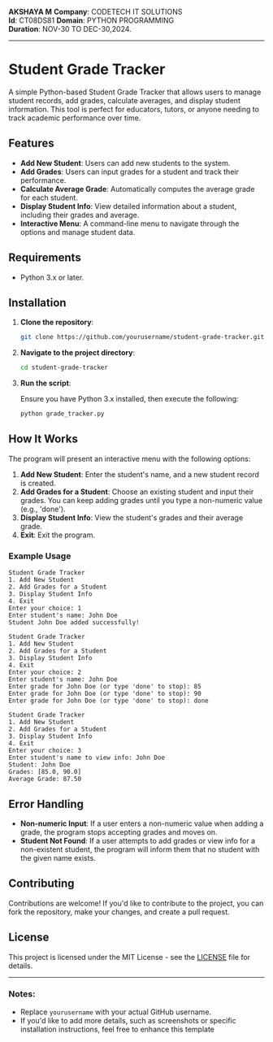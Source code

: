 **AKSHAYA M** 
**Company**: CODETECH IT SOLUTIONS  
**Id**: CT08DS81
**Domain**: PYTHON PROGRAMMING  
**Duration**: NOV-30 TO DEC-30,2024.

---

# Student Grade Tracker

A simple Python-based Student Grade Tracker that allows users to manage student records, add grades, calculate averages, and display student information. This tool is perfect for educators, tutors, or anyone needing to track academic performance over time.

## Features

- **Add New Student**: Users can add new students to the system.
- **Add Grades**: Users can input grades for a student and track their performance.
- **Calculate Average Grade**: Automatically computes the average grade for each student.
- **Display Student Info**: View detailed information about a student, including their grades and average.
- **Interactive Menu**: A command-line menu to navigate through the options and manage student data.

## Requirements

- Python 3.x or later.

## Installation

1. **Clone the repository**:

   ```bash
   git clone https://github.com/yourusername/student-grade-tracker.git
   ```

2. **Navigate to the project directory**:

   ```bash
   cd student-grade-tracker
   ```

3. **Run the script**:

   Ensure you have Python 3.x installed, then execute the following:

   ```bash
   python grade_tracker.py
   ```

## How It Works

The program will present an interactive menu with the following options:

1. **Add New Student**: Enter the student's name, and a new student record is created.
2. **Add Grades for a Student**: Choose an existing student and input their grades. You can keep adding grades until you type a non-numeric value (e.g., 'done').
3. **Display Student Info**: View the student's grades and their average grade.
4. **Exit**: Exit the program.

### Example Usage

```text
Student Grade Tracker
1. Add New Student
2. Add Grades for a Student
3. Display Student Info
4. Exit
Enter your choice: 1
Enter student's name: John Doe
Student John Doe added successfully!

Student Grade Tracker
1. Add New Student
2. Add Grades for a Student
3. Display Student Info
4. Exit
Enter your choice: 2
Enter student's name: John Doe
Enter grade for John Doe (or type 'done' to stop): 85
Enter grade for John Doe (or type 'done' to stop): 90
Enter grade for John Doe (or type 'done' to stop): done

Student Grade Tracker
1. Add New Student
2. Add Grades for a Student
3. Display Student Info
4. Exit
Enter your choice: 3
Enter student's name to view info: John Doe
Student: John Doe
Grades: [85.0, 90.0]
Average Grade: 87.50
```

## Error Handling

- **Non-numeric Input**: If a user enters a non-numeric value when adding a grade, the program stops accepting grades and moves on.
- **Student Not Found**: If a user attempts to add grades or view info for a non-existent student, the program will inform them that no student with the given name exists.
  
## Contributing

Contributions are welcome! If you'd like to contribute to the project, you can fork the repository, make your changes, and create a pull request.

## License

This project is licensed under the MIT License - see the [LICENSE](LICENSE) file for details.

---

### Notes:

- Replace `yourusername` with your actual GitHub username.
- If you'd like to add more details, such as screenshots or specific installation instructions, feel free to enhance this template
